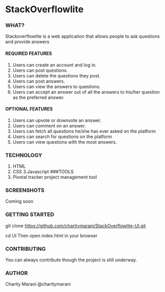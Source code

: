 # StackOverflowlite
### WHAT?

Stackoverflowlite is a web application that allows  people to ask questions and provide answers 

#### REQUIRED FEATURES

1. Users can create an account and log in.
2. Users can post questions.
3. Users can delete the questions they post.
4. Users can post answers.
5. Users can view the answers to questions.
6. Users can accept an answer out of all the answers to his/her question as the preferred answer. 

#### OPTIONAL FEATURES

1. Users can upvote or downvote an answer.
2. Users can comment on an answer.
3. Users can fetch all questions he/she has ever asked on the platform
4. Users can search for questions on the platform
5. Users can view questions with the most answers.
### TECHNOLOGY
1. HTML
2. CSS
3.Javascript
###TOOLS
1. Pivotal tracker project management tool
### SCREENSHOTS
Coming soon
### GETTING STARTED
git clone https://github.com/charitymarani/StackOverflowlite-UI.git

cd UI Then open index.html in your browser
### CONTRIBUTING
You can always contribute though the project is still underway.
### AUTHOR
Charity Marani @charitymarani
